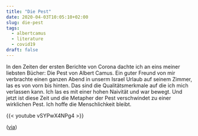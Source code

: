 ```yaml
---
title: "Die Pest"
date: 2020-04-03T10:05:10+02:00
slug: die-pest
tags:
  - albertcamus
  - literature
  - covid19
draft: false
---
```


In den Zeiten der ersten Berichte von Corona dachte ich an eins meiner liebsten Bücher: Die Pest von Albert Camus. Ein guter Freund von mir verbrachte einen ganzen Abend in unserm Israel Urlaub auf seinem Zimmer, las es von vorn bis hinten. Das sind die Qualitätsmerkmale auf die ich mich verlassen kann. Ich las es mit einer hohen Naivität und war bewegt. Und jetzt ist diese Zeit und die Metapher der Pest verschwindet zu einer wirklichen Pest. Ich hoffe die Menschlichkeit bleibt.

{{< youtube vSYPwX4NPg4 >}}

([via](https://thecuriousbrain.com/?p=130997))
